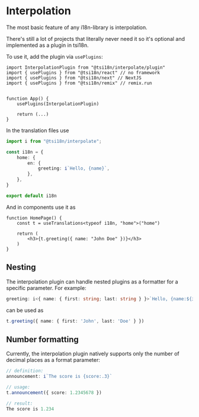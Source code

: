 # Interpolation

The most basic feature of any i18n-library is interpolation.

There's still a lot of projects that literally never need it so it's optional
and implemented as a plugin in tsi18n.

To use it, add the plugin via `usePlugins`:
```tsx
import InterpolationPlugin from "@tsi18n/interpolate/plugin"
import { usePlugins } from "@tsi18n/react" // no framework
import { usePlugins } from "@tsi18n/next" // NextJS
import { usePlugins } from "@tsi18n/remix" // remix.run


function App() {
    usePlugins(InterpolationPlugin)

    return (...)
}
```

In the translation files use
```ts
import i from "@tsi18n/interpolate";

const i18n = {
    home: {
        en: {
            greeting: i`Hello, {name}`,
        },
    },
}

export default i18n
```

And in components use it as
```tsx
function HomePage() {
    const t = useTranslations<typeof i18n, "home">("home")

    return (
        <h3>{t.greeting({ name: "John Doe" })}</h3>
    )
}
```

## Nesting
The interpolation plugin can handle nested plugins as a formatter for a specific
parameter. For example:
```ts
greeting: i<{ name: { first: string; last: string } }>`Hello, {name:${i`{first} {last}`}}`
```
can be used as
```ts
t.greeting({ name: { first: 'John', last: 'Doe' } })
```

## Number formatting
Currently, the interpolation plugin natively supports only the number of decimal
places as a format parameter:
```ts
// definition:
announcement: i`The score is {score:.3}`

// usage:
t.announcement({ score: 1.2345678 })

// result:
The score is 1.234
```
